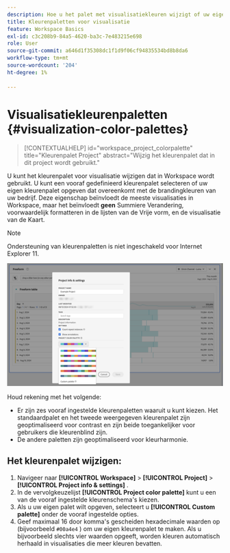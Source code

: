 ```yaml
---
description: Hoe u het palet met visualisatiekleuren wijzigt of uw eigen aangepaste kleurenpalet opgeeft.
title: Kleurenpaletten voor visualisatie
feature: Workspace Basics
exl-id: c3c208b9-84a5-4620-ba3c-7e483215e698
role: User
source-git-commit: a646d1f35308dc1f1d9f06cf94835534bd8b8da6
workflow-type: tm+mt
source-wordcount: '204'
ht-degree: 1%

---
```


# Visualisatiekleurenpaletten {#visualization-color-palettes}

<!-- markdownlint-disable MD034 -->

>[!CONTEXTUALHELP]
>id="workspace_project_colorpalette"
>title="Kleurenpalet Project"
>abstract="Wijzig het kleurenpalet dat in dit project wordt gebruikt."

<!-- markdownlint-enable MD034 -->


U kunt het kleurenpalet voor visualisatie wijzigen dat in Workspace wordt gebruikt. U kunt een vooraf gedefinieerd kleurenpalet selecteren of uw eigen kleurenpalet opgeven dat overeenkomt met de brandingkleuren van uw bedrijf. Deze eigenschap beïnvloedt de meeste visualisaties in Workspace, maar het beïnvloedt **geen** Summiere Verandering, voorwaardelijk formatteren in de lijsten van de Vrije vorm, en de visualisatie van de Kaart.

>[!NOTE]
>
>Ondersteuning van kleurenpaletten is niet ingeschakeld voor Internet Explorer 11.

![ het venster van Info &amp; van Montages van het Project.](assets/color-palettes.png)

Houd rekening met het volgende:

* Er zijn zes vooraf ingestelde kleurenpaletten waaruit u kunt kiezen. Het standaardpalet en het tweede weergegeven kleurenpalet zijn geoptimaliseerd voor contrast en zijn beide toegankelijker voor gebruikers die kleurenblind zijn.
* De andere paletten zijn geoptimaliseerd voor kleurharmonie.

## Het kleurenpalet wijzigen:

1. Navigeer naar **[!UICONTROL Workspace]** > **[!UICONTROL Project]** > **[!UICONTROL Project info & settings]** .
1. In de vervolgkeuzelijst **[!UICONTROL Project color palette]** kunt u een van de vooraf ingestelde kleurenschema&#39;s kiezen.
1. Als u uw eigen palet wilt opgeven, selecteert u **[!UICONTROL Custom palette]** onder de vooraf ingestelde opties.
1. Geef maximaal 16 door komma&#39;s gescheiden hexadecimale waarden op (bijvoorbeeld `#00a4e4` ) om uw eigen kleurenpalet te maken. Als u bijvoorbeeld slechts vier waarden opgeeft, worden kleuren automatisch herhaald in visualisaties die meer kleuren bevatten.
